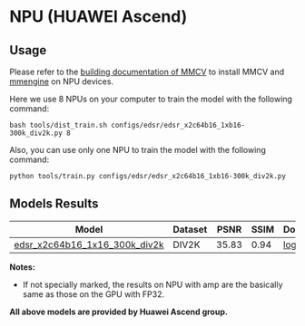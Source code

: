 # NPU (HUAWEI Ascend)

## Usage

Please refer to the [building documentation of MMCV](https://mmcv.readthedocs.io/en/latest/get_started/build.html#build-mmcv-full-on-ascend-npu-machine) to install MMCV and [mmengine](https://mmengine.readthedocs.io/en/latest/get_started/installation.html#build-from-source) on NPU devices.

Here we use 8 NPUs on your computer to train the model with the following command:

```shell
bash tools/dist_train.sh configs/edsr/edsr_x2c64b16_1xb16-300k_div2k.py 8
```

Also, you can use only one NPU to train the model with the following command:

```shell
python tools/train.py configs/edsr/edsr_x2c64b16_1xb16-300k_div2k.py
```

## Models Results

|                                           Model                                            | Dataset | PSNR  | SSIM | Download                                                                                       |
| :----------------------------------------------------------------------------------------: | ------- | :---: | :--- | :--------------------------------------------------------------------------------------------- |
| [edsr_x2c64b16_1x16_300k_div2k](https://github.com/open-mmlab/mmediting/blob/main/configs/edsr/edsr_x2c64b16_1xb16-300k_div2k.py) | DIV2K   | 35.83 | 0.94 | [log](https://download.openmmlab.com/mmediting/device/npu/edsr/edsr_x2c64b16_1xb16-300k_div2k.log) |

**Notes:**

- If not specially marked, the results on NPU with amp are the basically same as those on the GPU with FP32.

**All above models are provided by Huawei Ascend group.**
